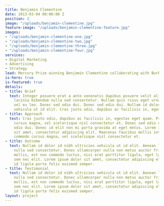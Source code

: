 ```yaml
---
title: Benjamin Clementine
date: 2013-03-04 00:00:00 Z
position: 2
image: "/uploads/benjamin-clementine.jpg"
feature-image: "/uploads/benjamin-clementine-feature.jpg"
images:
- "/uploads/benjamin-clementine-one.jpg"
- "/uploads/benjamin-clementine-two.jpg"
- "/uploads/benjamin-clementine-three.jpg"
- "/uploads/benjamin-clementine-four.jpg"
services:
- Digital Marketing
- Advertising
- Strategy
lead: Mercury Prize winning Benjamin Clementine collaborating with Burberry
is-hero: true
is-featured: true
details:
- title: Brief
  text: Integer posuere erat a ante venenatis dapibus posuere velit aliquet. Aenean
    lacinia bibendum nulla sed consectetur. Nullam quis risus eget urna mollis ornare
    vel eu leo. Donec sed odio dui. Donec sed odio dui. Nullam id dolor id nibh ultricies
    vehicula ut id elit. Cras justo odio, dapibus ac facilisis in, egestas eget quam.
- title: Approach
  text: Cras justo odio, dapibus ac facilisis in, egestas eget quam. Praesent commodo
    cursus magna, vel scelerisque nisl consectetur et. Donec sed odio dui. Donec sed
    odio dui. Donec id elit non mi porta gravida at eget metus. Lorem ipsum dolor
    sit amet, consectetur adipiscing elit. Maecenas faucibus mollis interdum. Praesent
    commodo cursus magna, vel scelerisque nisl consectetur et.
- title: Outcome
  text: Nullam id dolor id nibh ultricies vehicula ut id elit. Aenean lacinia bibendum
    nulla sed consectetur. Donec ullamcorper nulla non metus auctor fringilla. Duis
    mollis, est non commodo luctus, nisi erat porttitor ligula, eget lacinia odio
    sem nec elit. Lorem ipsum dolor sit amet, consectetur adipiscing elit. Vestibulum
    id ligula porta felis euismod semper.
- title: Testimonial
  text: Nullam id dolor id nibh ultricies vehicula ut id elit. Aenean lacinia bibendum
    nulla sed consectetur. Donec ullamcorper nulla non metus auctor fringilla. Duis
    mollis, est non commodo luctus, nisi erat porttitor ligula, eget lacinia odio
    sem nec elit. Lorem ipsum dolor sit amet, consectetur adipiscing elit. Vestibulum
    id ligula porta felis euismod semper.
layout: project
---
```



